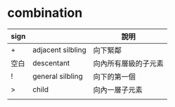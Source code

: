 # combination

| sign |                   | 說明                 |
| ---- | ----------------- | -------------------- |
| +    | adjacent silbling | 向下緊鄰             |
| 空白 | descentant        | 向內所有層級的子元素 |
| !    | general silbling  | 向下的第一個         |
| >    | child             | 向內一層子元素       |
|      |                   |                      |
